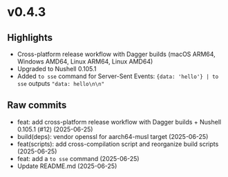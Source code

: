 # v0.4.3

## Highlights

- Cross-platform release workflow with Dagger builds (macOS ARM64, Windows AMD64, Linux ARM64, Linux AMD64)
- Upgraded to Nushell 0.105.1
- Added `to sse` command for Server-Sent Events: `{data: 'hello'} | to sse` outputs `"data: hello\n\n"`

## Raw commits

* feat: add cross-platform release workflow with Dagger builds + Nushell 0.105.1 (#12) (2025-06-25)
* build(deps): vendor openssl for aarch64-musl target (2025-06-25)
* feat(scripts): add cross-compilation script and reorganize build scripts (2025-06-25)
* feat: add a `to sse` command (2025-06-25)
* Update README.md (2025-06-25)